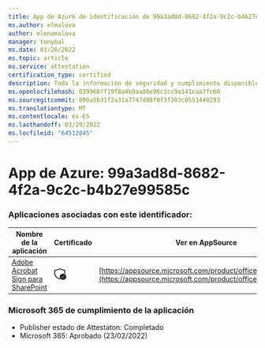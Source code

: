 ```yaml
---
title: App de Azure de identificación de 99a3ad8d-8682-4f2a-9c2c-b4b27e99585c
ms.author: elmalova
author: elenamalova
manager: tonybal
ms.date: 03/26/2022
ms.topic: article
ms.service: attestation
certification_type: certified
description: Toda la información de seguridad y cumplimiento disponible para 99a3ad8d-8682-4f2a-9c2c-b4b27e99585c.
ms.openlocfilehash: 0399607f19f8a4b9aa86e96c1cc9a141caa7fc60
ms.sourcegitcommit: 890a5b31f2a31a7747d88f0f3f203c0551440293
ms.translationtype: MT
ms.contentlocale: es-ES
ms.lasthandoff: 03/29/2022
ms.locfileid: "64512045"
---
```

# <a name="azure-app-id-99a3ad8d-8682-4f2a-9c2c-b4b27e99585c"></a>App de Azure: 99a3ad8d-8682-4f2a-9c2c-b4b27e99585c


### <a name="apps-associated-with-this-id"></a>Aplicaciones asociadas con este identificador:
| **Nombre de la aplicación** | **Certificado** | **Ver en AppSource** |
|--------------|---------------|-----------------------|
| [Adobe Acrobat Sign para SharePoint](../forward/WA104381012.md) | <img alt="Certified application badge" src="../media/certified-badge.png" height="25" width="25" /> | [https://appsource.microsoft.com/product/office/WA104381012](https://appsource.microsoft.com/product/office/WA104381012) |

### <a name="microsoft-365-app-compliance-status"></a>Microsoft 365 de cumplimiento de la aplicación
- Publisher estado de Attestaton: Completado
- Microsoft 365: Aprobado (23/02/2022)
